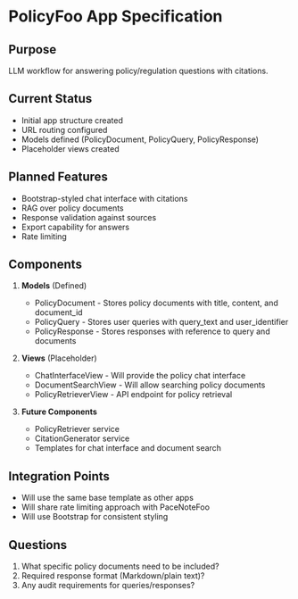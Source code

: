 # PolicyFoo App Specification

## Purpose
LLM workflow for answering policy/regulation questions with citations.

## Current Status
- Initial app structure created
- URL routing configured
- Models defined (PolicyDocument, PolicyQuery, PolicyResponse)
- Placeholder views created

## Planned Features
- Bootstrap-styled chat interface with citations
- RAG over policy documents
- Response validation against sources
- Export capability for answers
- Rate limiting

## Components
1. **Models** (Defined)
   - PolicyDocument - Stores policy documents with title, content, and document_id
   - PolicyQuery - Stores user queries with query_text and user_identifier
   - PolicyResponse - Stores responses with reference to query and documents

2. **Views** (Placeholder)
   - ChatInterfaceView - Will provide the policy chat interface
   - DocumentSearchView - Will allow searching policy documents
   - PolicyRetrieverView - API endpoint for policy retrieval

3. **Future Components**
   - PolicyRetriever service
   - CitationGenerator service
   - Templates for chat interface and document search

## Integration Points
- Will use the same base template as other apps
- Will share rate limiting approach with PaceNoteFoo
- Will use Bootstrap for consistent styling

## Questions
1. What specific policy documents need to be included?
2. Required response format (Markdown/plain text)?
3. Any audit requirements for queries/responses?
